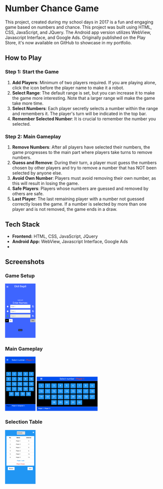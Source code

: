 # Number Chance Game

This project, created during my school days in 2017 is a fun and engaging game based on numbers and chance. This project was built using HTML, CSS, JavaScript, and JQuery. The Android app version utilizes WebView, Javascript Interface, and Google Ads. Originally published on the Play Store, it's now available on GitHub to showcase in my portfolio.

## How to Play

### Step 1: Start the Game

1. **Add Players**: Minimum of two players required. If you are playing alone, click the icon before the player name to make it a robot.
2. **Select Range**: The default range is set, but you can increase it to make the game more interesting. Note that a larger range will make the game take more time.
3. **Select Numbers**: Each player secretly selects a number within the range and remembers it. The player's turn will be indicated in the top bar.
4. **Remember Selected Number**: It is crucial to remember the number you selected.

### Step 2: Main Gameplay

1. **Remove Numbers**: After all players have selected their numbers, the game progresses to the main part where players take turns to remove numbers.
2. **Guess and Remove**: During their turn, a player must guess the numbers chosen by other players and try to remove a number that has NOT been selected by anyone else.
3. **Avoid Own Number**: Players must avoid removing their own number, as this will result in losing the game.
4. **Safe Players**: Players whose numbers are guessed and removed by others are safe.
5. **Last Player**: The last remaining player with a number not guessed correctly loses the game. If a number is selected by more than one player and is not removed, the game ends in a draw.

## Tech Stack

- **Frontend:** HTML, CSS, JavaScript, JQuery
- **Android App:** WebView, Javascript Interface, Google Ads
- 
## Screenshots

### Game Setup
<img src="screenshot/1.png" alt="Game Setup" width="100"/>

### Main Gameplay
<img src="screenshot/2.png" alt="Selecting Numbers" width="100"/>
<img src="screenshot/4.png" alt="Main Gameplay" width="200"/>

### Selection Table
<img src="screenshot/3.png" alt="Main Gameplay" width="100"/>
